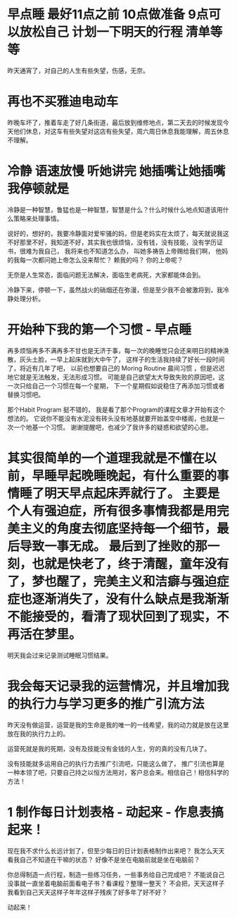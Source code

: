 
# 早点睡 最好11点之前 10点做准备 9点可以放松自己 计划一下明天的行程 清单等等 

昨天通宵了，对自己的人生有些失望，伤感，无奈。

# 再也不买雅迪电动车 

昨晚车坏了，推着车走了好几条街道，最后放到维修地点，第二天去的时候发现今天他们休息，对这车有些失望对这店有些失望，周六周日休息我能理解，周五休息不理解。

# 冷静 语速放慢 听她讲完 她插嘴让她插嘴 我停顿就是

冷静是一种智慧，鲁猛也是一种智慧，智慧是什么？什么时候什么地点知道该用什么策略来处理事情。

说好的，想好的，我要冷静面对爱牢骚的妈，但是老妈实在太烦了，每天就说我这不好那里不好，我知道不好，其实我也很烦恼，没有钱，没有技能，没有学历证书，很难为我自己， 我将来也不知道怎么办， 叫她多祷告上帝赐给我们啊， 他妈的我每一次都问她上帝怎么没来帮忙？ 赖我的吗？    你的上帝呢？  

无奈是人生常态，面临问题无法解决，面临生老病死，大家都能体会到。 

冷静下来，停顿一下，虽然战火的硝烟还在弥漫，但是至少我不会被激将到，我冷静处理分析。


# 开始种下我的第一个习惯 - 早点睡 

再多烦恼再多不满再多不甘也是无济于事，每一次的晚睡觉只会还来明日的精神涣散，灰头土脸，一早上起床就到大中午了， 这样子的生活我持续了好长一段时间了，将近有几年了吧， 以前也想要自己的 Moring Routine 晨间习惯 ，但是迟迟地它就是无法触发，无法形成习惯。   可能是自己欲望太大导致失败的原因吧，这一次只给自己一个习惯在每一个星期， 下一个星期假如说稳住了再添加习惯或者替换习惯吧。

那个Habit Program 挺不错的， 我是看了那个Program的课程文章才开始有这个想法的。   它说你不能没有水泥没有砖头没有地基就要开始盖空中楼阁，也就是一次一个地基一个习惯。   谢谢提醒吧，也减少了我许多的疑惑和欲望的心思。

# 其实很简单的一个道理我就是不懂在以前，早睡早起晚睡晚起，有什么重要的事情睡了明天早点起床弄就行了。 主要是个人有强迫症，所有很多事情我都是用完美主义的角度去彻底坚持每一个细节，最后导致一事无成。 最后到了挫败的那一刻，也就是快老了，终于清醒，童年没有了，梦也醒了，完美主义和洁癖与强迫症症也逐渐消失了，没有什么缺点是我渐渐不能接受的，看清了现状回到了现实，不再活在梦里。

明天我会过来记录测试睡眠习惯结果。

# 我会每天记录我的运营情况，并且增加我的执行力与学习更多的推广引流方法

昨天没有做运营，运营是我的生命是我的唯一的一线希望，我的动力就是放在这里放在我的执行力上的。 

运营死就是我的死期，没有及技能没有金钱的人生，穷的真的没有几块了。  

没有技能就多运用自己的执行力去推广引流吧，只能这么做了， 推广引流也算是一种本领了吧，只要自己持之以恒方法用对，客户总会来。相信自己！相信科学的方法！



# 1 制作每日计划表格 - 动起来 - 作息表搞起来！

现在我不求什么长远计划了，但至少每日的日计划表格制作出来吧？  我怎么天天看我自己不知道在干嘛的状态？    好像不是坐在电脑前就是坐在电脑前？  

你总得制造一点行程，制造一些练习任务，一些事务给自己完成吧？   不能说自己没事就一直坐着电脑前面看电子书？看课程？整理一整天？  不会把，天天这样子我看到自己天天这样子年年这样子残疾了好多年了好不好？ 

动起来！
